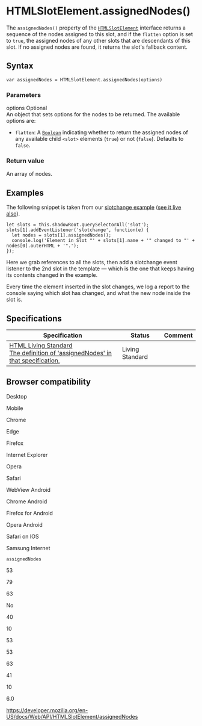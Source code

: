HTMLSlotElement.assignedNodes()
===============================

The `assignedNodes()` property of the [`HTMLSlotElement`](../htmlslotelement) interface returns a sequence of the nodes assigned to this slot, and if the `flatten` option is set to `true`, the assigned nodes of any other slots that are descendants of this slot. If no assigned nodes are found, it returns the slot's fallback content.

Syntax
------

    var assignedNodes = HTMLSlotElement.assignedNodes(options)

### Parameters

 options <span class="badge inline optional">Optional</span>   
An object that sets options for the nodes to be returned. The available options are:

-   `flatten`: A [`Boolean`](https://developer.mozilla.org/en-US/docs/Web/JavaScript/Reference/Global_Objects/Boolean) indicating whether to return the assigned nodes of any available child `<slot>` elements (`true`) or not (`false`). Defaults to `false`.

### Return value

An array of nodes.

Examples
--------

The following snippet is taken from our [slotchange example](https://github.com/mdn/web-components-examples/tree/master/slotchange) ([see it live also](https://mdn.github.io/web-components-examples/slotchange/)).

    let slots = this.shadowRoot.querySelectorAll('slot');
    slots[1].addEventListener('slotchange', function(e) {
      let nodes = slots[1].assignedNodes();
      console.log('Element in Slot "' + slots[1].name + '" changed to "' + nodes[0].outerHTML + '".');
    });

Here we grab references to all the slots, then add a slotchange event listener to the 2nd slot in the template — which is the one that keeps having its contents changed in the example.

Every time the element inserted in the slot changes, we log a report to the console saying which slot has changed, and what the new node inside the slot is.

Specifications
--------------

<table><thead><tr class="header"><th>Specification</th><th>Status</th><th>Comment</th></tr></thead><tbody><tr class="odd"><td><a href="https://html.spec.whatwg.org/multipage/scripting.html#dom-slot-assignednodes">HTML Living Standard<br />
<span class="small">The definition of 'assignedNodes' in that specification.</span></a></td><td><span class="spec-living">Living Standard</span></td><td></td></tr></tbody></table>

Browser compatibility
---------------------

Desktop

Mobile

Chrome

Edge

Firefox

Internet Explorer

Opera

Safari

WebView Android

Chrome Android

Firefox for Android

Opera Android

Safari on IOS

Samsung Internet

`assignedNodes`

53

79

63

No

40

10

53

53

63

41

10

6.0

<a href="https://developer.mozilla.org/en-US/docs/Web/API/HTMLSlotElement/assignedNodes" class="_attribution-link">https://developer.mozilla.org/en-US/docs/Web/API/HTMLSlotElement/assignedNodes</a>
